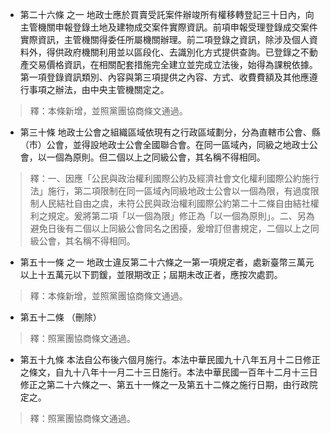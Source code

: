 * 第二十六條 之一 地政士應於買賣受託案件辦竣所有權移轉登記三十日內，向主管機關申報登錄土地及建物成交案件實際資訊。前項申報受理登錄成交案件實際資訊，主管機關得委任所屬機關辦理。前二項登錄之資訊，除涉及個人資料外，得供政府機關利用並以區段化、去識別化方式提供查詢。已登錄之不動產交易價格資訊，在相關配套措施完全建立並完成立法後，始得為課稅依據。第一項登錄資訊類別、內容與第三項提供之內容、方式、收費費額及其他應遵行事項之辦法，由中央主管機關定之。

> 釋：本條新增，並照黨團協商條文通過。

* 第三十條 地政士公會之組織區域依現有之行政區域劃分，分為直轄市公會、縣（市）公會，並得設地政士公會全國聯合會。在同一區域內，同級之地政士公會，以一個為原則。但二個以上之同級公會，其名稱不得相同。

> 釋：一、因應「公民與政治權利國際公約及經濟社會文化權利國際公約施行法」施行，第二項限制在同一區域內同級地政士公會以一個為限，有過度限制人民結社自由之虞，未符公民與政治權利國際公約第二十二條自由結社權利之規定。爰將第二項「以一個為限」修正為「以一個為原則」。二、另為避免日後有二個以上同級公會同名之困擾，爰增訂但書規定，二個以上之同級公會，其名稱不得相同。

* 第五十一條 之一 地政士違反第二十六條之一第一項規定者，處新臺幣三萬元以上十五萬元以下罰鍰，並限期改正；屆期未改正者，應按次處罰。

> 釋：本條新增，並照黨團協商條文通過。

* 第五十二條 （刪除）

> 釋：照黨團協商條文通過。

* 第五十九條 本法自公布後六個月施行。本法中華民國九十八年五月十二日修正之條文，自九十八年十一月二十三日施行。本法中華民國一百年十二月十三日修正之第二十六條之一、第五十一條之一及第五十二條之施行日期，由行政院定之。

> 釋：照黨團協商條文通過。

